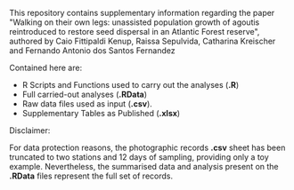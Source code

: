 This repository contains supplementary information regarding the paper "Walking on their own legs: unassisted population growth of agoutis reintroduced to restore seed dispersal in an Atlantic Forest reserve", authored by Caio Fittipaldi Kenup, Raissa Sepulvida, Catharina Kreischer and Fernando Antonio dos Santos Fernandez

Contained here are:

- R Scripts and Functions used to carry out the analyses (**.R**)
- Full carried-out analyses (**.RData**)
- Raw data files used as input (**.csv**).
- Supplementary Tables as Published (**.xlsx**)

Disclaimer: 

For data protection reasons, the photographic records **.csv** sheet has been truncated to two stations and 12 days of sampling, providing only a toy example.
Nevertheless, the summarised data and analysis present on the **.RData** files represent the full set of records.
